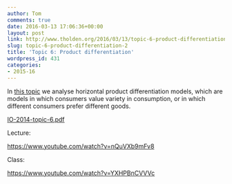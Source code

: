 ```yaml
---
author: Tom
comments: true
date: 2016-03-13 17:06:36+00:00
layout: post
link: http://www.tholden.org/2016/03/13/topic-6-product-differentiation-2/
slug: topic-6-product-differentiation-2
title: 'Topic 6: Product differentiation'
wordpress_id: 431
categories:
- 2015-16
---
```


In [this topic](http://www.tholden.org/wp-content/uploads/2014/12/IO-2014-topic-6.pdf) we analyse horizontal product differentiation models, which are models in which consumers value variety in consumption, or in which different consumers prefer different goods.






[IO-2014-topic-6.pdf](http://www.tholden.org/wp-content/uploads/2014/12/IO-2014-topic-6.pdf)






Lecture:

https://www.youtube.com/watch?v=nQuVXb9mFv8

Class:

https://www.youtube.com/watch?v=YXHPBnCVVVc
